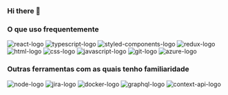 ### Hi there 👋

### O que uso frequentemente
<p>
  <img src="https://img.shields.io/badge/react-%2320232a.svg?style=for-the-badge&logo=react&logoColor=%2361DAFB" alt="react-logo">
  <img src="https://img.shields.io/badge/typescript-%23007ACC.svg?style=for-the-badge&logo=typescript&logoColor=white" alt="typescript-logo">
  <img src="https://img.shields.io/badge/styled--components-DB7093?style=for-the-badge&logo=styled-components&logoColor=white" alt="styled-components-logo">
  <img src="https://img.shields.io/badge/redux-%23593d88.svg?style=for-the-badge&logo=redux&logoColor=white" alt="redux-logo">
  <img src="https://img.shields.io/badge/html5-%23E34F26.svg?style=for-the-badge&logo=html5&logoColor=white" alt="html-logo">
  <img src="https://img.shields.io/badge/css3-%231572B6.svg?style=for-the-badge&logo=css3&logoColor=white" alt="css-logo">
  <img src="https://img.shields.io/badge/javascript-%23323330.svg?style=for-the-badge&logo=javascript&logoColor=%23F7DF1E" alt="javascript-logo">
  <img src="https://img.shields.io/badge/git-%23F05033.svg?style=for-the-badge&logo=git&logoColor=white" alt="git-logo">
  <img src="https://img.shields.io/badge/azure-%230072C6.svg?style=for-the-badge&logo=microsoftazure&logoColor=white" alt="azure-logo">
</p>

### Outras ferramentas com as quais tenho familiaridade
<p>
  <img src="https://img.shields.io/badge/node.js-6DA55F?style=for-the-badge&logo=node.js&logoColor=white" alt="node-logo">
  <img src="https://img.shields.io/badge/jira-%230A0FFF.svg?style=for-the-badge&logo=jira&logoColor=white" alt="jira-logo">
  <img src="https://img.shields.io/badge/docker-%230db7ed.svg?style=for-the-badge&logo=docker&logoColor=white" alt="docker-logo">
  <img src="https://img.shields.io/badge/-GraphQL-E10098?style=for-the-badge&logo=graphql&logoColor=white" alt="graphql-logo">
  <img src="https://img.shields.io/badge/Context--Api-000000?style=for-the-badge&logo=react" alt="context-api-logo">
</p>

<!--
**jeanrioli/jeanrioli** is a ✨ _special_ ✨ repository because its `README.md` (this file) appears on your GitHub profile.

Here are some ideas to get you started:

- 🔭 I’m currently working on ...
- 🌱 I’m currently learning ...
- 👯 I’m looking to collaborate on ...
- 🤔 I’m looking for help with ...
- 💬 Ask me about ...
- 📫 How to reach me: ...
- 😄 Pronouns: ...
- ⚡ Fun fact: ...
-->
